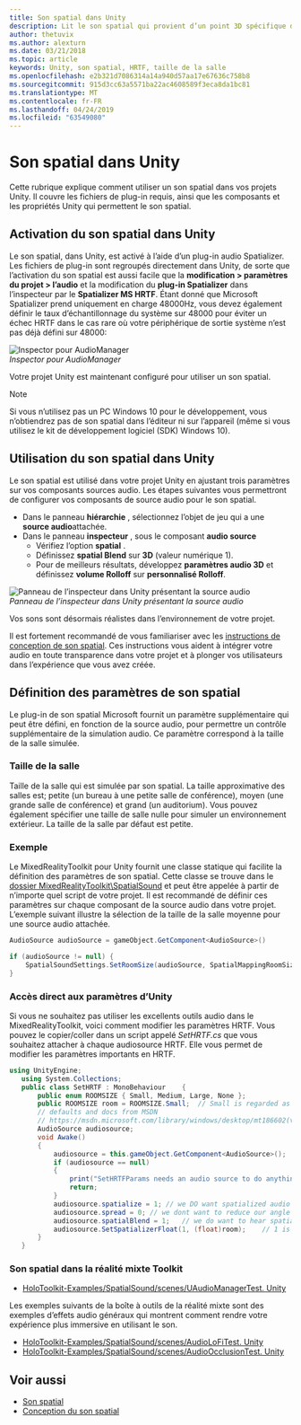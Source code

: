 ```yaml
---
title: Son spatial dans Unity
description: Lit le son spatial qui provient d’un point 3D spécifique dans votre scène Unity.
author: thetuvix
ms.author: alexturn
ms.date: 03/21/2018
ms.topic: article
keywords: Unity, son spatial, HRTF, taille de la salle
ms.openlocfilehash: e2b321d7086314a14a940d57aa17e67636c758b8
ms.sourcegitcommit: 915d3cc63a5571ba22ac4608589f3eca8da1bc81
ms.translationtype: MT
ms.contentlocale: fr-FR
ms.lasthandoff: 04/24/2019
ms.locfileid: "63549080"
---
```

# <a name="spatial-sound-in-unity"></a>Son spatial dans Unity

Cette rubrique explique comment utiliser un son spatial dans vos projets Unity. Il couvre les fichiers de plug-in requis, ainsi que les composants et les propriétés Unity qui permettent le son spatial.

## <a name="enabling-spatial-sound-in-unity"></a>Activation du son spatial dans Unity

Le son spatial, dans Unity, est activé à l’aide d’un plug-in audio Spatializer. Les fichiers de plug-in sont regroupés directement dans Unity, de sorte que l’activation du son spatial est aussi facile que la **modification > paramètres du projet > l’audio** et la modification du **plug-in Spatializer** dans l’inspecteur par le **Spatializer MS HRTF**. Étant donné que Microsoft Spatializer prend uniquement en charge 48000Hz, vous devez également définir le taux d’échantillonnage du système sur 48000 pour éviter un échec HRTF dans le cas rare où votre périphérique de sortie système n’est pas déjà défini sur 48000:

![Inspector pour AudioManager](images/audio-250px.png)<br>
*Inspector pour AudioManager*

Votre projet Unity est maintenant configuré pour utiliser un son spatial.

>[!NOTE]
>Si vous n’utilisez pas un PC Windows 10 pour le développement, vous n’obtiendrez pas de son spatial dans l’éditeur ni sur l’appareil (même si vous utilisez le kit de développement logiciel (SDK) Windows 10).

## <a name="using-spatial-sound-in-unity"></a>Utilisation du son spatial dans Unity

Le son spatial est utilisé dans votre projet Unity en ajustant trois paramètres sur vos composants sources audio. Les étapes suivantes vous permettront de configurer vos composants de source audio pour le son spatial.
* Dans le panneau **hiérarchie** , sélectionnez l’objet de jeu qui a une **source audio**attachée.
* Dans le panneau **inspecteur** , sous le composant **audio source**
    * Vérifiez l’option **spatial** .
    * Définissez **spatial Blend** sur **3D** (valeur numérique 1).
    * Pour de meilleurs résultats, développez **paramètres audio 3D** et définissez **volume Rolloff** sur **personnalisé Rolloff**.

![Panneau de l’inspecteur dans Unity présentant la source audio](images/audiosource.png)<br>
*Panneau de l’inspecteur dans Unity présentant la source audio*

Vos sons sont désormais réalistes dans l’environnement de votre projet.

Il est fortement recommandé de vous familiariser avec les [instructions de conception de son spatial](spatial-sound-design.md). Ces instructions vous aident à intégrer votre audio en toute transparence dans votre projet et à plonger vos utilisateurs dans l’expérience que vous avez créée.

## <a name="setting-spatial-sound-settings"></a>Définition des paramètres de son spatial

Le plug-in de son spatial Microsoft fournit un paramètre supplémentaire qui peut être défini, en fonction de la source audio, pour permettre un contrôle supplémentaire de la simulation audio. Ce paramètre correspond à la taille de la salle simulée.

### <a name="room-size"></a>Taille de la salle

Taille de la salle qui est simulée par son spatial. La taille approximative des salles est; petite (un bureau à une petite salle de conférence), moyen (une grande salle de conférence) et grand (un auditorium). Vous pouvez également spécifier une taille de salle nulle pour simuler un environnement extérieur. La taille de la salle par défaut est petite.

### <a name="example"></a>Exemple

Le MixedRealityToolkit pour Unity fournit une classe statique qui facilite la définition des paramètres de son spatial. Cette classe se trouve dans le [dossier MixedRealityToolkit\SpatialSound](https://github.com/Microsoft/MixedRealityToolkit-Unity/tree/htk_release/Assets/HoloToolkit/SpatialSound) et peut être appelée à partir de n’importe quel script de votre projet. Il est recommandé de définir ces paramètres sur chaque composant de la source audio dans votre projet. L’exemple suivant illustre la sélection de la taille de la salle moyenne pour une source audio attachée.

```cs
AudioSource audioSource = gameObject.GetComponent<AudioSource>()

if (audioSource != null) {
    SpatialSoundSettings.SetRoomSize(audioSource, SpatialMappingRoomSizes.Medium);
}
```

### <a name="directly-accessing-parameters-from-unity"></a>Accès direct aux paramètres d’Unity

Si vous ne souhaitez pas utiliser les excellents outils audio dans le MixedRealityToolkit, voici comment modifier les paramètres HRTF. Vous pouvez le copier/coller dans un script appelé *SetHRTF.cs* que vous souhaitez attacher à chaque audiosource HRTF. Elle vous permet de modifier les paramètres importants en HRTF.

```cs
using UnityEngine;
   using System.Collections;
   public class SetHRTF : MonoBehaviour    {
       public enum ROOMSIZE { Small, Medium, Large, None };
       public ROOMSIZE room = ROOMSIZE.Small;  // Small is regarded as the "most average"
       // defaults and docs from MSDN
       // https://msdn.microsoft.com/library/windows/desktop/mt186602(v=vs.85).aspx
       AudioSource audiosource;
       void Awake()
       {
           audiosource = this.gameObject.GetComponent<AudioSource>();
           if (audiosource == null)
           {
               print("SetHRTFParams needs an audio source to do anything.");
               return;
           }
           audiosource.spatialize = 1; // we DO want spatialized audio
           audiosource.spread = 0; // we dont want to reduce our angle of hearing
           audiosource.spatialBlend = 1;   // we do want to hear spatialized audio
           audiosource.SetSpatializerFloat(1, (float)room);    // 1 is the roomsize param
       }
   }
```
### <a name="spatial-sound-in-mixed-reality-toolkit"></a>Son spatial dans la réalité mixte Toolkit
- [HoloToolkit-Examples/SpatialSound/scenes/UAudioManagerTest. Unity](https://github.com/Microsoft/MixedRealityToolkit-Unity/blob/htk_release/Assets/HoloToolkit-Examples/SpatialSound/Scenes/UAudioManagerTest.unity)

Les exemples suivants de la boîte à outils de la réalité mixte sont des exemples d’effets audio généraux qui montrent comment rendre votre expérience plus immersive en utilisant le son.
- [HoloToolkit-Examples/SpatialSound/scenes/AudioLoFiTest. Unity](https://github.com/Microsoft/MixedRealityToolkit-Unity/blob/htk_release/Assets/HoloToolkit-Examples/SpatialSound/Scenes/AudioLoFiTest.unity)
- [HoloToolkit-Examples/SpatialSound/scenes/AudioOcclusionTest. Unity](https://github.com/Microsoft/MixedRealityToolkit-Unity/blob/htk_release/Assets/HoloToolkit-Examples/SpatialSound/Scenes/AudioOcclusionTest.unity)

## <a name="see-also"></a>Voir aussi
* [Son spatial](spatial-sound.md)
* [Conception du son spatial](spatial-sound-design.md)
